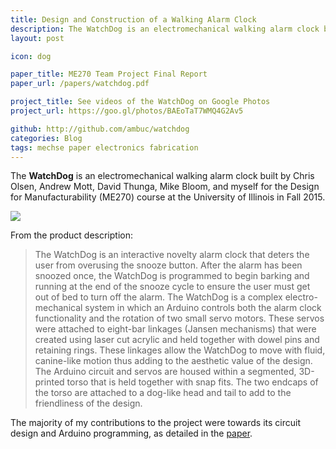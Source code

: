 ```yaml
---
title: Design and Construction of a Walking Alarm Clock
description: The WatchDog is an electromechanical walking alarm clock built by a small team for the Design for Manufacturability course at the University of Illinois.
layout: post

icon: dog

paper_title: ME270 Team Project Final Report
paper_url: /papers/watchdog.pdf

project_title: See videos of the WatchDog on Google Photos
project_url: https://goo.gl/photos/BAEoTaT7WMQ4G2Av5

github: http://github.com/ambuc/watchdog
categories: Blog
tags: mechse paper electronics fabrication
---
```


The **WatchDog** is an electromechanical walking alarm clock built by Chris Olsen, Andrew Mott, David Thunga, Mike Bloom, and myself for the Design for Manufacturability (ME270) course at the University of Illinois in Fall 2015.

<img src="/images/watchdog.JPG">

From the product description:

> The WatchDog is an interactive novelty alarm clock that deters the user from overusing the snooze button. After the alarm has been snoozed once, the WatchDog is programmed to begin barking and running at the end of the snooze cycle to ensure the user must get out of bed to turn off the alarm. The WatchDog is a complex electro-mechanical system in which an Arduino controls both the alarm clock functionality and the rotation of two small servo motors. These servos were attached to eight-bar linkages (Jansen mechanisms) that were created using laser cut acrylic and held together with dowel pins and retaining rings. These linkages allow the WatchDog to move with fluid, canine-like motion thus adding to the aesthetic value of the design. The Arduino circuit and servos are housed within a segmented, 3D-printed torso that is held together with snap fits. The two endcaps of the torso are attached to a dog-like head and tail to add to the friendliness of the design.

The majority of my contributions to the project were towards its circuit design and Arduino programming, as detailed in the [paper](/papers/watchdog.pdf).

